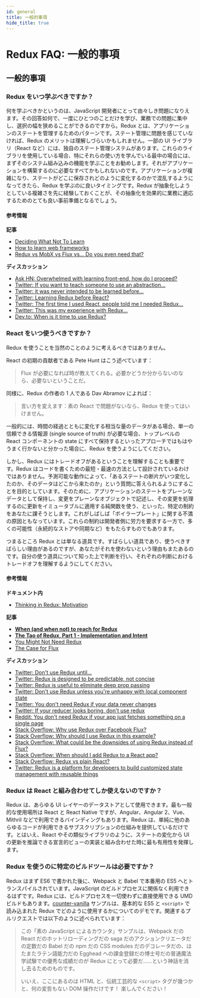 ```yaml
---
id: general
title: 一般的事項
hide_title: true
---
```


# Redux FAQ: 一般的事項

<!--
## 目次

- [When should I learn Redux?](#when-should-i-learn-redux)
- [When should I use Redux?](#when-should-i-use-redux)
- [Can Redux only be used with React?](#can-redux-only-be-used-with-react)
- [Do I need to have a particular build tool to use Redux?](#do-i-need-to-have-a-particular-build-tool-to-use-redux)
-->

## 一般的事項

### Redux をいつ学ぶべきですか？

何を学ぶべきかというのは、JavaScript 開発者にとって由々しき問題になりえます。その回答如何で、一度にひとつのことだけを学び、業務での問題に集中し、選択の幅を狭めることができるのですから。Redux とは、アプリケーションのステートを管理するためのパターンです。ステート管理に問題を感じていなければ、Redux のメリットは理解しづらいかもしれません。一部の UI ライブラリ（React など）には、独自のステート管理システムがあります。これらのライブラリを使用している場合、特にそれらの使い方を学んでいる最中の場合には、まずそのシステム組み込みの機能を学ぶことをお勧めします。それがアプリケーションを構築するのに必要なすべてかもしれないのです。アプリケーションが複雑になり、ステートがどこに保存されどのように変化するのかで混乱するようになってきたら、Redux を学ぶのに良いタイミングです。Redux が抽象化しようとしている複雑さを先に経験しておくことが、その抽象化を効果的に業務に適応するためのとても良い事前準備となるでしょう。

#### 参考情報

**記事**

- [Deciding What Not To Learn](http://gedd.ski/post/what-not-to-learn/)
- [How to learn web frameworks](https://ux.shopify.com/how-to-learn-web-frameworks-9d447cb71e68)
- [Redux vs MobX vs Flux vs... Do you even need that?](https://goshakkk.name/redux-vs-mobx-vs-flux-etoomanychoices/)

**ディスカッション**

- [Ask HN: Overwhelmed with learning front-end, how do I proceed?](https://news.ycombinator.com/item?id=12882816)
- [Twitter: If you want to teach someone to use an abstraction...](https://twitter.com/acemarke/status/901329101088215044)
- [Twitter: it was never intended to be learned before...](https://twitter.com/dan_abramov/status/739961787295117312)
- [Twitter: Learning Redux before React?](https://twitter.com/dan_abramov/status/739962098030137344)
- [Twitter: The first time I used React, people told me I needed Redux...](https://twitter.com/raquelxmoss/status/901576285020856320)
- [Twitter: This was my experience with Redux...](https://twitter.com/garetmckinley/status/901500556568645634)
- [Dev.to: When is it time to use Redux?](https://dev.to/dan_abramov/comment/1n2k)

### React をいつ使うべきですか？

Redux を使うことを当然のことのように考えるべきではありません。

React の初期の貢献者である Pete Hunt はこう述べています：

> Flux が必要になれば時が教えてくれる。必要かどうか分からないのなら、必要ないということだ。

同様に、Redux の作者の 1 人である Dav Abramov によれば：

> 言い方を変えます：素の React で問題がないなら、Redux を使ってはいけません。

一般的には、時間の経過とともに変化する相当な量のデータがある場合、単一の信頼できる情報源 (single source of truth) が必要な場合、トップレベルの React コンポーネントの state にすべて保持するといったアプローチではもはやうまく行かないと分かった場合に、Redux を使うようにしてください。

しかし、Redux にはトレードオフがあるということを理解することも重要です。Redux はコードを書くための最短・最速の方法として設計されているわけではありません。予測可能な動作によって、「あるステートの断片がいつ変化したのか、そのデータはどこから来たのか」という質問に答えられるようにすることを目的としています。そのために、アプリケーションのステートをプレーンなデータとして保持し、変更をプレーンなオブジェクトで記述し、その変更を処理するのに更新をイミュータブルに適用する純関数を使う、といった、特定の制約をあなたに課そうとします。これがしばしば「ボイラープレート」に関する不満の原因ともなっています。これらの制約は開発者側に労力を要求する一方で、多くの可能性（永続的なストアや同期など）をもたらすものでもあります。

つまるところ Redux とは単なる道具です。すばらしい道具であり、使うべきすばらしい理由があるのですが、あなたがそれを使わないという理由もまたあるのです。自分の使う道具について知った上で判断を行い、それぞれの判断におけるトレードオフを理解するようにしてください。

#### 参考情報

**ドキュメント内**

- [Thinking in Redux: Motivation](../understanding/thinking-in-redux/Motivation.md)

**記事**

- **[When (and when not) to reach for Redux](https://changelog.com/posts/when-and-when-not-to-reach-for-redux)**
- **[The Tao of Redux, Part 1 - Implementation and Intent](https://blog.isquaredsoftware.com/2017/05/idiomatic-redux-tao-of-redux-part-1/)**
- [You Might Not Need Redux](https://medium.com/@dan_abramov/you-might-not-need-redux-be46360cf367)
- [The Case for Flux](https://medium.com/swlh/the-case-for-flux-379b7d1982c6)

**ディスカッション**

- [Twitter: Don't use Redux until...](https://twitter.com/dan_abramov/status/699241546248536064)
- [Twitter: Redux is designed to be predictable, not concise](https://twitter.com/dan_abramov/status/733742952657342464)
- [Twitter: Redux is useful to eliminate deep prop passing](https://twitter.com/dan_abramov/status/732912085840089088)
- [Twitter: Don't use Redux unless you're unhappy with local component state](https://twitter.com/dan_abramov/status/725089243836588032)
- [Twitter: You don't need Redux if your data never changes](https://twitter.com/dan_abramov/status/737036433215610880)
- [Twitter: If your reducer looks boring, don't use redux](https://twitter.com/dan_abramov/status/802564042648944642)
- [Reddit: You don't need Redux if your app just fetches something on a single page](https://www.reddit.com/r/reactjs/comments/5exfea/feedback_on_my_first_redux_app/dagglqp/)
- [Stack Overflow: Why use Redux over Facebook Flux?](http://stackoverflow.com/questions/32461229/why-use-redux-over-facebook-flux)
- [Stack Overflow: Why should I use Redux in this example?](http://stackoverflow.com/questions/35675339/why-should-i-use-redux-in-this-example)
- [Stack Overflow: What could be the downsides of using Redux instead of Flux?](http://stackoverflow.com/questions/32021763/what-could-be-the-downsides-of-using-redux-instead-of-flux)
- [Stack Overflow: When should I add Redux to a React app?](http://stackoverflow.com/questions/36631761/when-should-i-add-redux-to-a-react-app)
- [Stack Overflow: Redux vs plain React?](http://stackoverflow.com/questions/39260769/redux-vs-plain-react/39261546#39261546)
- [Twitter: Redux is a platform for developers to build customized state management with reusable things](https://twitter.com/acemarke/status/793862722253447168)

### Redux は React と組み合わせてしか使えないのですか？

Redux は、あらゆる UI レイヤーのデータストアとして使用できます。最も一般的な使用場所は React と React Native ですが、Angular、Angular 2、Vue、Mithril などで利用できるバインディングもあります。Redux は、単純に他のあらゆるコードが利用できるサブスクリプションの仕組みを提供しているだけです。とはいえ、React やその類似ライブラリのように、ステートの変化から UI の更新を推論できる宣言的ビューの実装と組み合わせた時に最も有用性を発揮します。

### Redux を使うのに特定のビルドツールは必要ですか？

Redux はまず ES6 で書かれた後に、Webpack と Babel で本番用の ES5 へとトランスパイルされています。JavaScript のビルドプロセスに関係なく利用できるはずです。Redux には、ビルドプロセスを一切使わずに直接使用できる UMD ビルドもあります。[counter-vanilla](https://github.com/reduxjs/redux/tree/master/examples/counter-vanilla) サンプルは、基本的な ES5 と `<script>` で読み込まれた Redux でどのように使用するかについてのデモです。関連するプルリクエストでは以下のように述べられています：

> この「素の JavaScript によるカウンタ」サンプルは、Webpack だの React だのホットリローディングだの saga だのアクションクリエータだの定数だの Babel だの npm だの CSS modules だのデコレータだの、はたまたラテン語能力だの Egghead への課金登録だの博士号だの普通魔法学試験での優秀な成績だのが Redux にとって必要だ……という神話を消し去るためのものです。
>
> いいえ、ここにあるのは HTML と、伝統工芸的な `<script>` タグが幾つかと、何の変哲もない DOM 操作だけです！ 楽しんでください！
